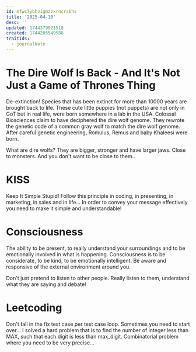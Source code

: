 ```yaml
---
id: mfwc7ybhvigmzzxrncrsbhs
title: '2025-04-10'
desc: ''
updated: 1744379921518
created: 1744285549588
traitIds:
  - journalNote
---
```


#  The Dire Wolf Is Back - And It's Not Just a Game of Thrones Thing

De-extinction! Species that has been extinct for more than 10000 years are brought back to life. These cute little puppies (not puppets) are not only in GoT but in real life, were born somewhere in a lab in the USA. Colossal Biosciences claim to have deciphered the dire wolf genome. They rewrote the genetic code of a common gray wolf to match the dire wolf genome. After careful genetic engineering, Romulus, Remus and baby Khaleesi were born. 

What are dire wolfs? They are bigger, stronger and have larger jaws. Close to monsters. And you don't want to be close to them..

# KISS

Keep It Simple Stupid! Follow this principle in coding, in presenting, in marketing, in sales and in life... In order to convey your message effectively you need to make it simple and understandable!


# Consciousness

The ability to be present, to really understand your surroundings and to be emotionally involved in what is happening. Consciousness is to be considerate, to be kind, to be emotionally intelligent. Be aware and responsive of the external environment around you.

Don't just pretend to listen to other people. Really listen to them, understand what they are saying and debate!

# Leetcoding

Don't fall in the fix test case per test case loop. Sometimes you need to start over... I solved a hard problem that is to find the number of integer less than MAX, such that each digit is less than max_digit. Combinatorial problem where you need to be very precise...
